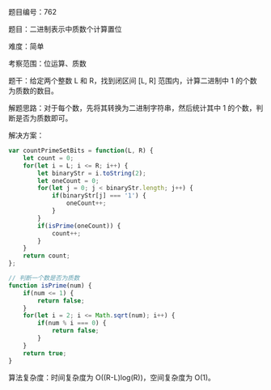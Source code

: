 题目编号：762

题目：二进制表示中质数个计算置位

难度：简单

考察范围：位运算、质数

题干：给定两个整数 L 和 R，找到闭区间 [L, R] 范围内，计算二进制中 1 的个数为质数的数目。

解题思路：对于每个数，先将其转换为二进制字符串，然后统计其中 1 的个数，判断是否为质数即可。

解决方案：

```javascript
var countPrimeSetBits = function(L, R) {
    let count = 0;
    for(let i = L; i <= R; i++) {
        let binaryStr = i.toString(2);
        let oneCount = 0;
        for(let j = 0; j < binaryStr.length; j++) {
            if(binaryStr[j] === '1') {
                oneCount++;
            }
        }
        if(isPrime(oneCount)) {
            count++;
        }
    }
    return count;
};

// 判断一个数是否为质数
function isPrime(num) {
    if(num <= 1) {
        return false;
    }
    for(let i = 2; i <= Math.sqrt(num); i++) {
        if(num % i === 0) {
            return false;
        }
    }
    return true;
}
```

算法复杂度：时间复杂度为 O((R-L)log(R))，空间复杂度为 O(1)。